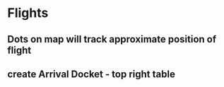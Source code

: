 Flights
=======

Dots on map will track approximate position of flight
-----------------------------------------------------

create Arrival Docket - top right table
---------------------------------------



